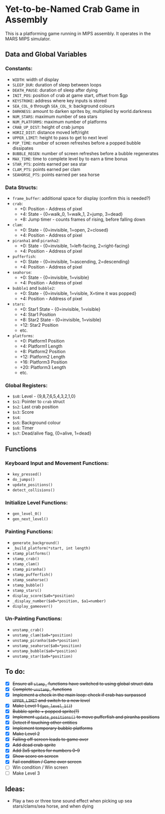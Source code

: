 # Yet-to-be-Named Crab Game in Assembly

This is a platforming game running in MIPS assembly. It operates in the MARS MIPS simulator.

## Data and Global Variables

### Constants:
 - `WIDTH`: width of display
 - `SLEEP_DUR`: duration of sleep between loops
 - `DEATH_PAUSE`: duration of sleep after dying
 - `INIT_POS`: position of crab at game start, offset from $gp
 - `KEYSTROKE`: address where key inputs is stored
 - `SEA_COL_0` through `SEA_COL_9`: background colours
 - `DARKNESS`: amount to darken sprites by, multiplied by world.darkness
 - `NUM_STARS`: maximum number of sea stars
 - `NUM_PLATFORMS`: maximum number of platforms
 - `CRAB_UP_DIST`: height of crab jumps
 - `HORIZ_DIST`: distance moved left/right 
 - `UPPER_LIMIT`: height to pass to get to next level
 - `POP_TIME`: number of screen refreshes before a popped bubble dissipates
 - `BUBBLE_REGEN`: number of screen refreshes before a bubble regenerates
 - `MAX_TIME`: time to complete level by to earn a time bonus
 - `STAR_PTS`: points earned per sea star
 - `CLAM_PTS`: points earned per clam
 - `SEAHORSE_PTS`: points earned per sea horse

### Data Structs:
 - `frame_buffer`: additional space for display (confirm this is needed?)
 - `crab`:
   - +0: Position - Address of pixel
   - +4: State - {0=walk_0, 1=walk_1, 2=jump, 3=dead}
   - +8: Jump timer - counts frames of rising, before falling down
 - `clam`:
   - +0: State - {0=invisible, 1=open, 2=closed}
   - +4: Position - Address of pixel
 - `piranha1` and `piranha2`:
   - +0: State - {0=invisible, 1=left-facing, 2=right-facing}
   - +4: Position - Address of pixel
 - `pufferfish`:
   - +0: State - {0=invisible, 1=ascending, 2=descending}
   - +4: Position - Address of pixel
 - `seahorse`:
   - +0: State - {0=invisible, 1=visible}
   - +4: Position - Address of pixel
 - `bubble1` and `bubble2`:
   - +0: State - {0=invisible, 1=visible, X=time it was popped}
   - +4: Position - Address of pixel
 - `stars`:
   - +0: Star1 State - {0=invisible, 1=visible}
   - +4: Star1 Position
   - +8: Star2 State - {0=invisible, 1=visible}
   - +12: Star2 Position
   - etc.
 - `platforms`:
   - +0: Platform1 Position
   - +4: Platform1 Length
   - +8: Platform2 Position
   - +12: Platform2 Length
   - +16: Platform3 Position
   - +20: Platform3 Length
   - etc.

### Global Registers:
 - `$s0`: Level - {9,8,7,6,5,4,3,2,1,0}
 - `$s1`: Pointer to `crab` struct
 - `$s2`: Last crab position
 - `$s3`: Score
 - `$s4`:
 - `$s5`: Background colour
 - `$s6`: Timer
 - `$s7`: Dead/alive flag, {0=alive, 1=dead}

## Functions

### Keyboard Input and Movement Functions:
 - `key_pressed()`
 - `do_jumps()`
 - `update_positions()`
 - `detect_collisions()`

### Initialize Level Functions:
 - `gen_level_0()`
 - `gen_next_level()`

### Painting Functions:
 - `generate_background()`
 - `_build_platform(*start, int length)`
 - `stamp_platforms()`
 - `stamp_crab()`
 - `stamp_clam()`
 - `stamp_piranha()`
 - `stamp_pufferfish()`
 - `stamp_seahorse()`
 - `stamp_bubble()`
 - `stamp_stars()`
 - `display_score($a0=*position)`
 - `_display_number($a0=*position, $a1=number)`
 - `display_gameover()`

### Un-Painting Functions:
 - `unstamp_crab()`
 - `unstamp_clam($a0=*position)`
 - `unstamp_piranha($a0=*position)`
 - `unstamp_seahorse($a0=*position)`
 - `unstamp_bubble($a0=*position)`
 - `unstamp_star($a0=*position)`

## To do:
 - [x] ~~Ensure all `stamp_` functions have switched to using global struct data~~
 - [x] ~~Complete `unstamp_` functions~~
 - [x] ~~Implement a check in the main loop: check if crab has surpassed `UPPER_LIMIT` and switch to a new level~~
 - [x] ~~Make Level 1 (`gen_level_1()`)~~
 - [x] ~~Bubble sprite + popped sprite(?)~~
 - [x] ~~Implement `update_positions()` to move pufferfish and piranha positions~~
 - [x] ~~Detect if touching other entities~~
 - [x] ~~Implement temporary bubble platforms~~
 - [x] ~~Make Level 2~~
 - [x] ~~Falling off screen leads to game over~~
 - [x] ~~Add dead crab sprite~~
 - [x] ~~Add 3x5 sprites for numbers 0-9~~
 - [x] ~~Show score on screen~~
 - [x] ~~Fail condition / Game over screen~~
 - [ ] Win condition / Win screen
 - [ ] Make Level 3

## Ideas: 
 - Play a two or three tone sound effect when picking up sea stars/clams/sea horse, and when dying
